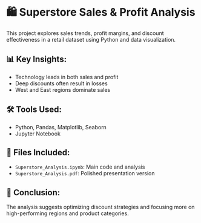 # 🛍️ Superstore Sales & Profit Analysis

This project explores sales trends, profit margins, and discount effectiveness in a retail dataset using Python and data visualization.

## 📊 Key Insights:
- Technology leads in both sales and profit
- Deep discounts often result in losses
- West and East regions dominate sales

## 🛠️ Tools Used:
- Python, Pandas, Matplotlib, Seaborn
- Jupyter Notebook

## 📄 Files Included:
- `Superstore_Analysis.ipynb`: Main code and analysis
- `Superstore_Analysis.pdf`: Polished presentation version

## 📌 Conclusion:
The analysis suggests optimizing discount strategies and focusing more on high-performing regions and product categories.
